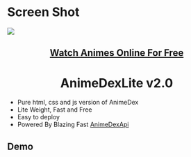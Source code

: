 # Screen Shot

<a href="https://animxer.xyz"><img src="https://cdn.jsdelivr.net/gh/XerAnime/Logo@main/animxer.jpg"></a></h1>
<h2 align="center"><a href="https://animxer.xyz"><b>Watch Animes Online For Free</b></a></h4>


<h1 align="center"><b>AnimeDexLite v2.0</b></h1>

-   Pure html, css and js version of AnimeDex
-   Lite Weight, Fast and Free
-   Easy to deploy
-   Powered By Blazing Fast [AnimeDexApi](https://api.anime-dex.workers.dev)

## Demo


